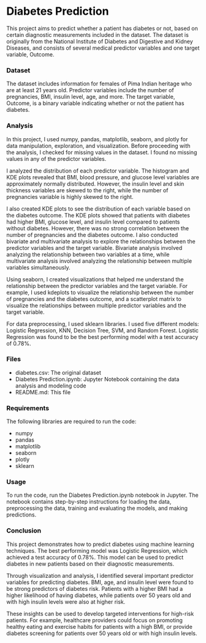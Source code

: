 # <font color=black>**Diabetes Prediction**</font>
This project aims to predict whether a patient has diabetes or not, based on certain diagnostic measurements included in the dataset. The dataset is originally from the National Institute of Diabetes and Digestive and Kidney Diseases, and consists of several medical predictor variables and one target variable, Outcome.

### <font color=black>**Dataset**</font>
The dataset includes information for females of Pima Indian heritage who are at least 21 years old. Predictor variables include the number of pregnancies, BMI, insulin level, age, and more. The target variable, Outcome, is a binary variable indicating whether or not the patient has diabetes.

### <font color=black>**Analysis**</font>
In this project, I used numpy, pandas, matplotlib, seaborn, and plotly for data manipulation, exploration, and visualization. Before proceeding with the analysis, I checked for missing values in the dataset. I found no missing values in any of the predictor variables.

I analyzed the distribution of each predictor variable. The histogram and KDE plots revealed that BMI, blood pressure, and glucose level variables are approximately normally distributed. However, the insulin level and skin thickness variables are skewed to the right, while the number of pregnancies variable is highly skewed to the right.

I also created KDE plots to see the distribution of each variable based on the diabetes outcome. The KDE plots showed that patients with diabetes had higher BMI, glucose level, and insulin level compared to patients without diabetes. However, there was no strong correlation between the number of pregnancies and the diabetes outcome. I also conducted bivariate and multivariate analysis to explore the relationships between the predictor variables and the target variable. Bivariate analysis involved analyzing the relationship between two variables at a time, while multivariate analysis involved analyzing the relationship between multiple variables simultaneously.

Using seaborn, I created visualizations that helped me understand the relationship between the predictor variables and the target variable. For example, I used kdeplots to visualize the relationship between the number of pregnancies and the diabetes outcome, and a scatterplot matrix to visualize the relationships between multiple predictor variables and the target variable.

For data preprocessing, I used sklearn libraries. I used five different models: Logistic Regression, KNN, Decision Tree, SVM, and Random Forest. Logistic Regression was found to be the best performing model with a test accuracy of 0.78%.

### <font color=black>**Files**</font>
* diabetes.csv: The original dataset
* Diabetes Prediction.ipynb: Jupyter Notebook containing the data analysis and modeling code
* README.md: This file

### <font color=black>**Requirements**</font>
The following libraries are required to run the code:

* numpy
* pandas
* matplotlib
* seaborn
* plotly
* sklearn

### <font color=black>**Usage**</font>
To run the code, run the Diabetes Prediction.ipynb notebook in Jupyter. The notebook contains step-by-step instructions for loading the data, preprocessing the data, training and evaluating the models, and making predictions.

### <font color=black>**Conclusion**</font>
This project demonstrates how to predict diabetes using machine learning techniques. The best performing model was Logistic Regression, which achieved a test accuracy of 0.78%. This model can be used to predict diabetes in new patients based on their diagnostic measurements.

Through visualization and analysis, I identified several important predictor variables for predicting diabetes. BMI, age, and insulin level were found to be strong predictors of diabetes risk. Patients with a higher BMI had a higher likelihood of having diabetes, while patients over 50 years old and with high insulin levels were also at higher risk.

These insights can be used to develop targeted interventions for high-risk patients. For example, healthcare providers could focus on promoting healthy eating and exercise habits for patients with a high BMI, or provide diabetes screening for patients over 50 years old or with high insulin levels.
